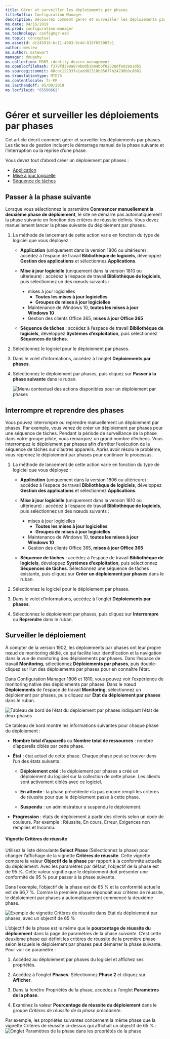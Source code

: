 ```yaml
---
title: Gérer et surveiller les déploiements par phases
titleSuffix: Configuration Manager
description: Découvrez comment gérer et surveiller les déploiements par phases de logiciels dans Configuration Manager.
ms.date: 04/16/2019
ms.prod: configuration-manager
ms.technology: configmgr-osd
ms.topic: conceptual
ms.assetid: dc245916-bc11-4983-9c4d-015f655007c1
author: mestew
ms.author: mstewart
manager: dougeby
ms.collection: M365-identity-device-management
ms.openlocfilehash: f378fd399a874b0db3844bbf02528dfe92981db5
ms.sourcegitcommit: 80cbc122937e1add82310b956f7b24296b9c8081
ms.translationtype: MTE75
ms.contentlocale: fr-FR
ms.lasthandoff: 05/09/2019
ms.locfileid: "65500662"
---
```

# <a name="manage-and-monitor-phased-deployments"></a>Gérer et surveiller les déploiements par phases

Cet article décrit comment gérer et surveiller les déploiements par phases. Les tâches de gestion incluent le démarrage manuel de la phase suivante et l’interruption ou la reprise d’une phase. 

Vous devez tout d’abord créer un déploiement par phases : 
- [Application](/sccm/osd/deploy-use/create-phased-deployment-for-task-sequence?toc=/sccm/apps/toc.json&bc=/sccm/apps/breadcrumb/toc.json)  
- [Mise à jour logicielle](/sccm/osd/deploy-use/create-phased-deployment-for-task-sequence?toc=/sccm/sum/toc.json&bc=/sccm/sum/breadcrumb/toc.json)  
- [Séquence de tâches](/sccm/osd/deploy-use/create-phased-deployment-for-task-sequence)  



## <a name="bkmk_move"></a> Passer à la phase suivante

Lorsque vous sélectionnez le paramètre **Commencer manuellement la deuxième phase de déploiement**, le site ne démarre pas automatiquement la phase suivante en fonction des critères de réussite définis. Vous devez manuellement lancer la phase suivante du déploiement par phases.  

1. La méthode de lancement de cette action varie en fonction du type de logiciel que vous déployez :  

    - **Application** (uniquement dans la version 1806 ou ultérieure) : accédez à l’espace de travail **Bibliothèque de logiciels**, développez **Gestion des applications** et sélectionnez **Applications**.   

    - **Mise à jour logicielle** (uniquement dans la version 1810 ou ultérieure) : accédez à l’espace de travail **Bibliothèque de logiciels**, puis sélectionnez un des nœuds suivants :    
        - mises à jour logicielles  
            - **Toutes les mises à jour logicielles**  
            - **Groupes de mises à jour logicielles**   
        - Maintenance de Windows 10, **toutes les mises à jour Windows 10**  
        - Gestion des clients Office 365, **mises à jour Office 365**  

    - **Séquence de tâches** : accédez à l’espace de travail **Bibliothèque de logiciels**, développez **Systèmes d’exploitation**, puis sélectionnez **Séquences de tâches**.   

2. Sélectionnez le logiciel pour le déploiement par phases.  

3. Dans le volet d’informations, accédez à l’onglet **Déploiements par phases**.  

4. Sélectionnez le déploiement par phases, puis cliquez sur **Passer à la phase suivante** dans le ruban.  

    ![Menu contextuel des actions disponibles pour un déploiement par phases](media/Suspend-phased-deployment.PNG)



## <a name="bkmk_suspend"></a> Interrompre et reprendre des phases 

Vous pouvez interrompre ou reprendre manuellement un déploiement par phases. Par exemple, vous venez de créer un déploiement par phases pour une séquence de tâches. Pendant la période de surveillance de la phase dans votre groupe pilote, vous remarquez un grand nombre d’échecs. Vous interrompez le déploiement par phases afin d’arrêter l’exécution de la séquence de tâches sur d’autres appareils. Après avoir résolu le problème, vous reprenez le déploiement par phases pour continuer le processus. 

1. La méthode de lancement de cette action varie en fonction du type de logiciel que vous déployez :  

    - **Application** (uniquement dans la version 1806 ou ultérieure) : accédez à l’espace de travail **Bibliothèque de logiciels**, développez **Gestion des applications** et sélectionnez **Applications**.   

    - **Mise à jour logicielle** (uniquement dans la version 1810 ou ultérieure) : accédez à l’espace de travail **Bibliothèque de logiciels**, puis sélectionnez un des nœuds suivants :    
        - mises à jour logicielles  
            - **Toutes les mises à jour logicielles**  
            - **Groupes de mises à jour logicielles**   
        - Maintenance de Windows 10, **toutes les mises à jour Windows 10**  
        - Gestion des clients Office 365, **mises à jour Office 365**  

    - **Séquence de tâches** : accédez à l’espace de travail **Bibliothèque de logiciels**, développez **Systèmes d’exploitation**, puis sélectionnez **Séquences de tâches**. Sélectionnez une séquence de tâches existante, puis cliquez sur **Créer un déploiement par phases** dans le ruban.  

2. Sélectionnez le logiciel pour le déploiement par phases.  

3. Dans le volet d’informations, accédez à l’onglet **Déploiements par phases**.  

4. Sélectionnez le déploiement par phases, puis cliquez sur **Interrompre** ou **Reprendre** dans le ruban.  

<!-- Removed for 1806, need to clarify behavior with engineering
When you suspend a phased deployment, it sets the available and deadline times on the active deployments to a future time. When you resume, it generates a new schedule based on when you resume the phased deployment. The new schedule helps to avoid problems if you resume after the original deadline. For example, the initial schedule has the required deadline seven days after the deployment is available. You suspend it on the second day. If you aren't ready to resume it until day eight, you don't want the deployment to be immediately past the deadline. So it generates a new deadline starting from when you resume the phased deployment on day eight. 
-->


## <a name="bkmk_monitor"></a> Surveiller le déploiement
<!--1358577-->
À compter de la version 1902, les déploiements par phases ont leur propre nœud de monitoring dédié, ce qui facilite leur identification et la navigation dans la vue de monitoring des déploiements par phases. Dans l’espace de travail **Monitoring**, sélectionnez **Déploiements par phases**, puis double-cliquez sur l’un des déploiements par phases pour en connaître l’état. <!--3555949-->

Dans Configuration Manager 1806 et 1810, vous pouvez voir l’expérience de monitoring native des déploiements par phases. Dans le nœud **Déploiements** de l’espace de travail **Monitoring**, sélectionnez un déploiement par phases, puis cliquez sur **État du déploiement par phases** dans le ruban.

![Tableau de bord de l’état du déploiement par phases indiquant l’état de deux phases](media/1358577-phased-deployment-status.png)

Ce tableau de bord montre les informations suivantes pour chaque phase du déploiement :  

- **Nombre total d’appareils** ou **Nombre total de ressources** : nombre d’appareils ciblés par cette phase.  

- **État** : état actuel de cette phase. Chaque phase peut se trouver dans l’un des états suivants :  

    - **Déploiement créé** : le déploiement par phases a créé un déploiement du logiciel sur la collection de cette phase. Les clients sont activement ciblés avec ce logiciel.  

    - **En attente** : la phase précédente n’a pas encore rempli les critères de réussite pour que le déploiement passe à cette phase.  

    - **Suspendu** : un administrateur a suspendu le déploiement.  

- **Progression** : états de déploiement à partir des clients selon un code de couleurs. Par exemple : Réussite, En cours, Erreur, Exigences non remplies et Inconnu. 

#### <a name="success-criteria-tile"></a>Vignette Critères de réussite

Utilisez la liste déroulante **Select Phase** (Sélectionnez la phase) pour changer l’affichage de la vignette **Critères de réussite**. Cette vignette compare la valeur **Objectif de la phase** par rapport à la conformité actuelle du déploiement. Avec les paramètres par défaut, l’objectif de la phase est de 95 %. Cette valeur signifie que le déploiement doit présenter une conformité de 95 % pour passer à la phase suivante.

Dans l’exemple, l’objectif de la phase est de 65 % et la conformité actuelle est de 66,7 %. Comme la première phase répondait aux critères de réussite, le déploiement par phases a automatiquement commencé la deuxième phase.  

   ![Exemple de vignette Critères de réussite dans État du déploiement par phases, avec un objectif de 65 %](media/pod-status-success-criteria-tile.png)

L’objectif de la phase est le même que le **pourcentage de réussite du déploiement** dans la page de paramètres de la phase *suivante*. C’est cette deuxième phase qui définit les critères de réussite de la première phase selon lesquels le déploiement par phases peut démarrer la phase suivante. Pour voir ce paramètre : 

1. Accédez au déploiement par phases du logiciel et affichez ses propriétés.  

2. Accédez à l’onglet **Phases**. Sélectionnez **Phase 2** et cliquez sur **Afficher**.  

3. Dans la fenêtre Propriétés de la phase, accédez à l’onglet **Paramètres de la phase**.  

4. Examinez la valeur **Pourcentage de réussite du déploiement** dans le groupe *Critères de réussite de la phase précédente*.  

Par exemple, les propriétés suivantes concernent la même phase que la vignette Critères de réussite ci-dessus qui affichait un objectif de 65 % :  
![Onglet Paramètres de la phase dans les propriétés de la phase](media/phase-properties-phase-settings.png)

